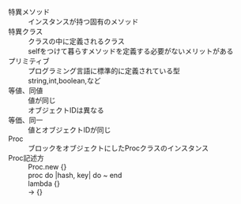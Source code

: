 <dl>
  <dt>特異メソッド</dt>
  <dd>インスタンスが持つ固有のメソッド</dd>

  <dt>特異クラス</dt>
  <dd>クラスの中に定義されるクラス</dd>
  <dd>selfをつけて暮らすメソッドを定義する必要がないメリットがある</dd>

  <dt>プリミティブ</dt>
  <dd>プログラミング言語に標準的に定義されている型</dd>
  <dd>string,int,boolean,など</dd>

  <dt>等値、同値</dt>
  <dd>値が同じ</dd>
  <dd>オブジェクトIDは異なる</dd>

  <dt>等価、同一</dt>
  <dd>値とオブジェクトIDが同じ</dd>

  <dt>Proc</dt>
  <dd>ブロックをオブジェクトにしたProcクラスのインスタンス</dd>

  <dt>Proc記述方</dt>
  <dd>Proc.new {}</dd>
  <dd>proc do |hash, key| do ~ end</dd>
  <dd>lambda {}</dd>
  <dd>-> {}</dd>
</dl>